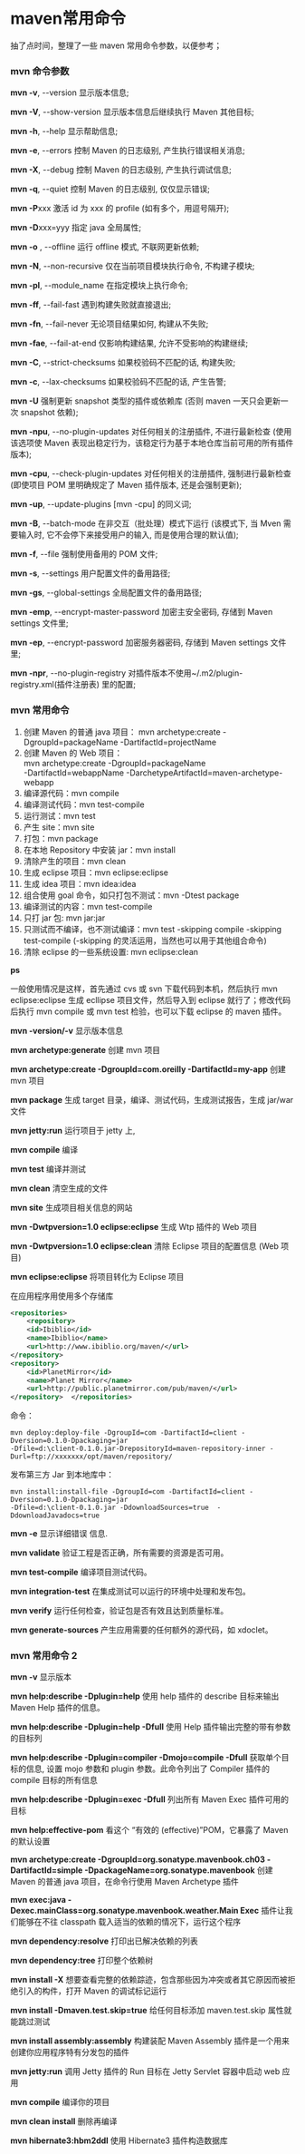 # maven常用命令


<!--more-->

抽了点时间，整理了一些 maven 常用命令参数，以便参考；

### mvn 命令参数

**mvn -v**, --version 显示版本信息;

**mvn -V**, --show-version 显示版本信息后继续执行 Maven 其他目标;

**mvn -h**, --help 显示帮助信息;

**mvn -e**, --errors 控制 Maven 的日志级别, 产生执行错误相关消息;

**mvn -X**, --debug 控制 Maven 的日志级别, 产生执行调试信息;

**mvn -q**, --quiet 控制 Maven 的日志级别, 仅仅显示错误;

**mvn -P**xxx 激活 id 为 xxx 的 profile (如有多个，用逗号隔开);

**mvn -D**xxx=yyy 指定 java 全局属性;

**mvn -o** , --offline 运行 offline 模式, 不联网更新依赖;

**mvn -N**, --non-recursive 仅在当前项目模块执行命令, 不构建子模块;

**mvn -pl**, --module_name 在指定模块上执行命令;

**mvn -ff**, --fail-fast 遇到构建失败就直接退出;

**mvn -fn**, --fail-never 无论项目结果如何, 构建从不失败;

**mvn -fae**, --fail-at-end 仅影响构建结果, 允许不受影响的构建继续;

**mvn -C**, --strict-checksums 如果校验码不匹配的话, 构建失败;

**mvn -c**, --lax-checksums 如果校验码不匹配的话, 产生告警;

**mvn -U** 强制更新 snapshot 类型的插件或依赖库 (否则 maven 一天只会更新一次 snapshot 依赖);

**mvn -npu**, --no-plugin-updates 对任何相关的注册插件, 不进行最新检查 (使用该选项使 Maven 表现出稳定行为，该稳定行为基于本地仓库当前可用的所有插件版本);

**mvn -cpu**, --check-plugin-updates 对任何相关的注册插件, 强制进行最新检查 (即使项目 POM 里明确规定了 Maven 插件版本, 还是会强制更新);

**mvn -up**, --update-plugins [mvn -cpu] 的同义词;

**mvn -B**, --batch-mode 在非交互（批处理）模式下运行 (该模式下, 当 Mven 需要输入时, 它不会停下来接受用户的输入, 而是使用合理的默认值);

**mvn -f**, --file 强制使用备用的 POM 文件;

**mvn -s**, --settings 用户配置文件的备用路径;

**mvn -gs**, --global-settings 全局配置文件的备用路径;

**mvn -emp**, --encrypt-master-password 加密主安全密码, 存储到 Maven settings 文件里;

**mvn -ep**, --encrypt-password 加密服务器密码, 存储到 Maven settings 文件里;

**mvn -npr**, --no-plugin-registry 对插件版本不使用~/.m2/plugin-registry.xml(插件注册表) 里的配置;

### mvn 常用命令

1. 创建 Maven 的普通 java 项目： 
     mvn archetype:create 
     -DgroupId=packageName 
     -DartifactId=projectName 
2. 创建 Maven 的 Web 项目：  
     mvn archetype:create 
     -DgroupId=packageName  
     -DartifactId=webappName 
     -DarchetypeArtifactId=maven-archetype-webapp  
3. 编译源代码：mvn compile
4. 编译测试代码：mvn test-compile   
5. 运行测试：mvn test  
6. 产生 site：mvn site  
7. 打包：mvn package  
8. 在本地 Repository 中安装 jar：mvn install
9. 清除产生的项目：mvn clean  
10. 生成 eclipse 项目：mvn eclipse:eclipse  
11. 生成 idea 项目：mvn idea:idea  
12. 组合使用 goal 命令，如只打包不测试：mvn -Dtest package  
13. 编译测试的内容：mvn test-compile  
14. 只打 jar 包: mvn jar:jar 
15. 只测试而不编译，也不测试编译：mvn test -skipping compile -skipping test-compile
       (-skipping 的灵活运用，当然也可以用于其他组合命令) 
16. 清除 eclipse 的一些系统设置: mvn eclipse:clean 

**ps**

一般使用情况是这样，首先通过 cvs 或 svn 下载代码到本机，然后执行 mvn eclipse:eclipse 生成 ecllipse 项目文件，然后导入到 eclipse 就行了；修改代码后执行 mvn compile 或 mvn test 检验，也可以下载 eclipse 的 maven 插件。 

**mvn -version/-v** 显示版本信息 

**mvn archetype:generate**    创建 mvn 项目 

**mvn archetype:create -DgroupId=com.oreilly -DartifactId=my-app**  创建 mvn 项目 

**mvn package**      生成 target 目录，编译、测试代码，生成测试报告，生成 jar/war 文件 

**mvn jetty:run**      运行项目于 jetty 上, 

**mvn compile**          编译 

**mvn test**          编译并测试 

**mvn clean**          清空生成的文件 

**mvn site**          生成项目相关信息的网站 

**mvn -Dwtpversion=1.0 eclipse:eclipse**    生成 Wtp 插件的 Web 项目 

**mvn -Dwtpversion=1.0 eclipse:clean**    清除 Eclipse 项目的配置信息 (Web 项目) 

**mvn eclipse:eclipse**  将项目转化为 Eclipse 项目 

在应用程序用使用多个存储库

```xml
<repositories>        
	<repository>              
	<id>Ibiblio</id>              
	<name>Ibiblio</name>              
	<url>http://www.ibiblio.org/maven/</url>        
</repository>        
<repository>              
	<id>PlanetMirror</id>              
	<name>Planet Mirror</name>              
	<url>http://public.planetmirror.com/pub/maven/</url>        
</repository>  </repositories>
```

命令：

```shell
mvn deploy:deploy-file -DgroupId=com -DartifactId=client -Dversion=0.1.0-Dpackaging=jar 
-Dfile=d:\client-0.1.0.jar-DrepositoryId=maven-repository-inner -Durl=ftp://xxxxxxx/opt/maven/repository/ 
```

发布第三方 Jar 到本地库中：

```shell
mvn install:install-file -DgroupId=com -DartifactId=client -Dversion=0.1.0-Dpackaging=jar 
-Dfile=d:\client-0.1.0.jar -DdownloadSources=true  -DdownloadJavadocs=true 
```

**mvn -e**      显示详细错误 信息. 

**mvn validate**     验证工程是否正确，所有需要的资源是否可用。 

**mvn test-compile**   编译项目测试代码。

**mvn integration-test**   在集成测试可以运行的环境中处理和发布包。 

**mvn verify**     运行任何检查，验证包是否有效且达到质量标准。

**mvn generate-sources**   产生应用需要的任何额外的源代码，如 xdoclet。 

### mvn 常用命令 2

**mvn -v** 显示版本 

**mvn help:describe -Dplugin=help** 使用 help 插件的 describe 目标来输出 Maven Help 插件的信息。


**mvn help:describe -Dplugin=help -Dfull** 使用 Help 插件输出完整的带有参数的目标列 

**mvn help:describe -Dplugin=compiler -Dmojo=compile -Dfull** 获取单个目标的信息, 设置 mojo 参数和 plugin 参数。此命令列出了 Compiler 插件的 compile 目标的所有信息 

**mvn help:describe -Dplugin=exec -Dfull** 列出所有 Maven Exec 插件可用的目标 

**mvn help:effective-pom** 看这个 “有效的 (effective)”POM，它暴露了 Maven 的默认设置 

**mvn archetype:create -DgroupId=org.sonatype.mavenbook.ch03 -DartifactId=simple -DpackageName=org.sonatype.mavenbook** 创建 Maven 的普通 java 项目，在命令行使用 Maven Archetype 插件 

**mvn exec:java -Dexec.mainClass=org.sonatype.mavenbook.weather.Main Exec** 插件让我们能够在不往 classpath 载入适当的依赖的情况下，运行这个程序 

**mvn dependency:resolve** 打印出已解决依赖的列表 

**mvn dependency:tree** 打印整个依赖树 

**mvn install -X** 想要查看完整的依赖踪迹，包含那些因为冲突或者其它原因而被拒绝引入的构件，打开 Maven 的调试标记运行 

**mvn install -Dmaven.test.skip=true** 给任何目标添加 maven.test.skip 属性就能跳过测试 

**mvn install assembly:assembly** 构建装配 Maven Assembly 插件是一个用来创建你应用程序特有分发包的插件 

**mvn jetty:run** 调用 Jetty 插件的 Run 目标在 Jetty Servlet 容器中启动 web 应用 

**mvn compile** 编译你的项目 

**mvn clean install** 删除再编译 

**mvn hibernate3:hbm2ddl** 使用 Hibernate3 插件构造数据库

